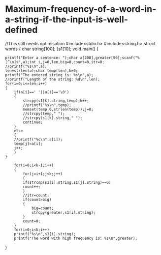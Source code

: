 # Maximum-frequency-of-a-word-in-a-string-if-the-input-is-well-defined
//This still needs optimisation
#include<stdio.h>
#include<string.h>
struct words
    {
        char string[100];
    }s1[10];
void main()
{
    
    printf("Enter a sentence: ");char a[200],greater[50];scanf("%[^\n]s",a);int i,j=0,len,big=0,count=0,itr=0;
    //printf("%s\n",a);
    len=strlen(a);char temp[len],k=0;
    printf("The entered string is: %s\n",a);
    //printf("Length of the string: %d\n",len);
    for(i=0;i<=len;i++)
    {
        if(a[i]==' '||a[i]=='\0')
        {
            strcpy(s1[k].string,temp);k++;
            //printf("%s\n",temp);
            memset(temp,0,strlen(temp));j=0;
            //strcpy(temp," ");
            //strcpy(s1[k].string," ");
            continue;
        }
        else
        {
        //printf("%c\n",a[i]);
        temp[j]=a[i];
        j++;
        }
    }
    
        for(i=0;i<k-1;i++)
        {
            for(j=i+1;j<k;j++)
            {
            if(strcmp(s1[i].string,s1[j].string)==0)
            count++;
            }
            //itr=count;
            if(count>big)
            {
                big=count;
                strcpy(greater,s1[i].string);
            }
            count=0;
        }
        for(i=0;i<k;i++)
        printf("%s\n",s1[i].string);
        printf("The word with high frequency is: %s\n",greater);
    
}
